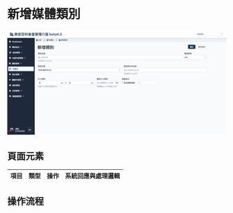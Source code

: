 # 新增媒體類別


![畫面示意](asset/add-mediafolder.png)


## 頁面元素

| 項目 | 類型 | 操作 | 系統回應與處理邏輯 |
| --- | --- | --- | --- |


## 操作流程

